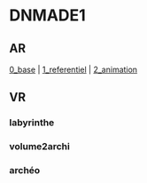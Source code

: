 # DNMADE1

## AR
[0_base](https://eminet666.github.io/ensaama/2021/dnmade1/AR/0_base.html) |
[1_referentiel](https://eminet666.github.io/ensaama/2021/dnmade1/AR/1_referentiel.html) |
[2_animation](https://eminet666.github.io/ensaama/2021/dnmade1/AR/2_animation.html)

## VR
### labyrinthe
### volume2archi

### archéo



